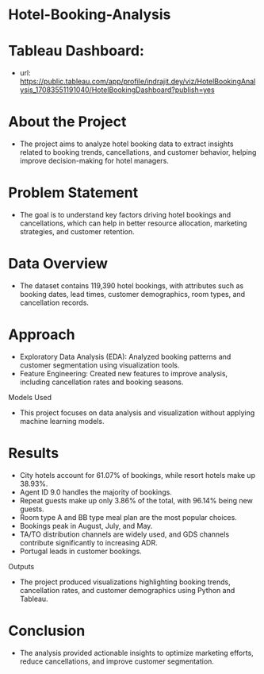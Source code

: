 # Hotel-Booking-Analysis
# Tableau Dashboard:
- url:
https://public.tableau.com/app/profile/indrajit.dey/viz/HotelBookingAnalysis_17083551191040/HotelBookingDashboard?publish=yes

# About the Project
- The project aims to analyze hotel booking data to extract insights related to booking trends, cancellations, and customer behavior, helping improve decision-making for hotel managers.

# Problem Statement
- The goal is to understand key factors driving hotel bookings and cancellations, which can help in better resource allocation, marketing strategies, and customer retention.

# Data Overview
- The dataset contains 119,390 hotel bookings, with attributes such as booking dates, lead times, customer demographics, room types, and cancellation records.

# Approach
- Exploratory Data Analysis (EDA): Analyzed booking patterns and customer segmentation using visualization tools.
- Feature Engineering: Created new features to improve analysis, including cancellation rates and booking seasons.

Models Used
- This project focuses on data analysis and visualization without applying machine learning models.

# Results
- City hotels account for 61.07% of bookings, while resort hotels make up 38.93%.
- Agent ID 9.0 handles the majority of bookings.
- Repeat guests make up only 3.86% of the total, with 96.14% being new guests.
- Room type A and BB type meal plan are the most popular choices.
- Bookings peak in August, July, and May.
- TA/TO distribution channels are widely used, and GDS channels contribute significantly to increasing ADR.
- Portugal leads in customer bookings.

Outputs
- The project produced visualizations highlighting booking trends, cancellation rates, and customer demographics using Python and Tableau.

# Conclusion
- The analysis provided actionable insights to optimize marketing efforts, reduce cancellations, and improve customer segmentation.
